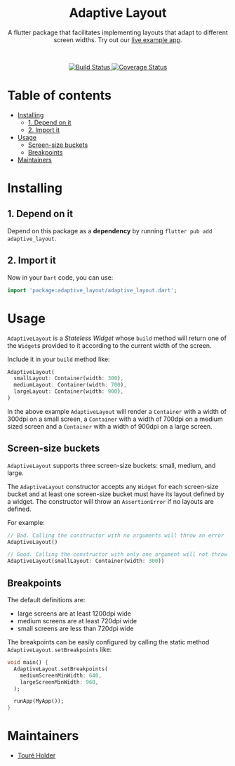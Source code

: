 <h1 align="center">Adaptive Layout</h1>

<p align="center">A flutter package that facilitates implementing layouts that adapt to different screen widths. Try out our <a href="https://flutter-adaptive-layout.surge.sh">live example app</a>.</p><br>

<p align="center">
  <a href="https://travis-ci.com/toureholder/flutter_adaptive_layout">
    <img src="https://travis-ci.com/toureholder/flutter_adaptive_layout.svg?branch=main"
      alt="Build Status" />
  </a>

  <a href='https://coveralls.io/github/toureholder/flutter_adaptive_layout?branch=main'>
    <img src='https://coveralls.io/repos/github/toureholder/flutter_adaptive_layout/badge.svg?branch=main' alt='Coverage Status' />
  </a>
</p>

<!-- omit in toc -->
# Table of contents
- [Installing](#installing)
  - [1. Depend on it](#1-depend-on-it)
  - [2. Import it](#2-import-it)
- [Usage](#usage)
  - [Screen-size buckets](#screen-size-buckets)
  - [Breakpoints](#breakpoints)
- [Maintainers](#maintainers)

# Installing

## 1. Depend on it

Depend on this package as a **dependency** by running `flutter pub add adaptive_layout`.

## 2. Import it

Now in your `Dart` code, you can use:

```dart
import 'package:adaptive_layout/adaptive_layout.dart';
```

# Usage

`AdaptiveLayout` is a _Stateless Widget_ whose `build` method will return one of the `Widget`s provided to it according to the current width of the screen.

Include it in your `build` method like:

```dart
AdaptiveLayout(
  smallLayout: Container(width: 300),
  mediumLayout: Container(width: 700),
  largeLayout: Container(width: 900),
)
```

In the above example `AdaptiveLayout` will render a `Container` with a width of 300dpi on a small screen, a `Container` with a width of 700dpi on a medium sized screen and a `Container` with a width of 900dpi on a large screen.

## Screen-size buckets

`AdaptiveLayout` supports three screen-size buckets: small, medium, and large.

The `AdaptiveLayout` constructor accepts any `Widget` for each screen-size bucket and at least one screen-size bucket must have its layout defined by a widget. The constructor will throw an `AssertionError` if no layouts are defined.

For example:

```dart
// Bad. Calling the constructor with no arguments will throw an error
AdaptiveLayout()
```

```dart
// Good. Calling the constructor with only one argument will not throw an error
AdaptiveLayout(smallLayout: Container(width: 300))
```

## Breakpoints
The default definitions are:
 - large screens are at least 1200dpi wide
 - medium screens are at least 720dpi wide
 - small screens are less than 720dpi wide

The breakpoints can be easily configured by calling the static method `AdaptiveLayout.setBreakpoints` like:

```dart
void main() {
  AdaptiveLayout.setBreakpoints(
    mediumScreenMinWidth: 640,
    largeScreenMinWidth: 960,
  );

  runApp(MyApp());
}
```
# Maintainers

- [Touré Holder](https://github.com/toureholderl)